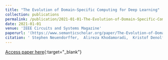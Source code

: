 ```yaml
---
title: "The Evolution of Domain-Specific Computing for Deep Learning"
collection: publications
permalink: /publication/2021-01-01-The-Evolution-of-Domain-Specific-Computing-for-Deep-Learning
date: 2021-01-01
venue: 'IEEE Circuits and Systems Magazine'
paperurl: '(https://www.semanticscholar.org/paper/The-Evolution-of-Domain-Specific-Computing-for-Deep-Neuendorffer-Khodamoradi/4133952aaaa326147d477a003343804b62a35236)'
citation: ' Stephen Neuendorffer,  Alireza Khodamoradi,  Kristof Denolf,  Abhishek Jain,  Samuel Bayliss, &quot;The Evolution of Domain-Specific Computing for Deep Learning.&quot; IEEE Circuits and Systems Magazine, 2021.'
---
```

[Access paper here]((https://www.semanticscholar.org/paper/The-Evolution-of-Domain-Specific-Computing-for-Deep-Neuendorffer-Khodamoradi/4133952aaaa326147d477a003343804b62a35236)){:target="_blank"}
